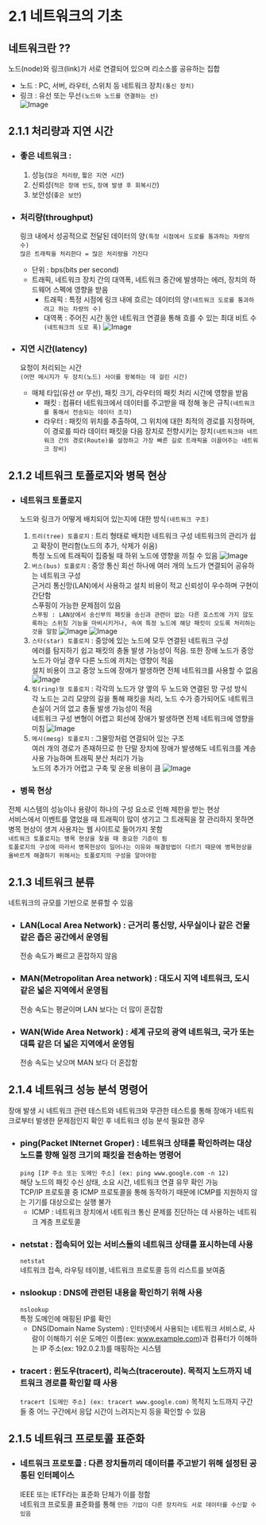 # 2.1 네트워크의 기초

## 네트워크란 ??  
노드(node)와 링크(link)가 서로 연결되어 있으며 리소스를 공유하는 집합
- 노드 : PC, 서버, 라우터, 스위치 등 네트워크 장치`(통신 장치)`
- 링크 : 유선 또는 무선`(노드와 노드를 연결하는 선)`  
![Image](https://img1.daumcdn.net/thumb/R1280x0/?scode=mtistory2&fname=https%3A%2F%2Fblog.kakaocdn.net%2Fdn%2Fm7nrS%2Fbtrxr43srb3%2FNBNejuKb7kwTlKZBhTAIbK%2Fimg.png)

## 2.1.1 처리량과 지연 시간
- ### 좋은 네트워크 : 
  1. 성능(`많은 처리량`, `짧은 지연 시간`)
  2. 신뢰성(`적은 장애 빈도`, `장애 발생 후 회복시간`)
  3. 보안성(`좋은 보안`)

- ### 처리량(throughput)
    링크 내에서 성공적으로 전달된 데이터의 양`(특정 시점에서 도로를 통과하는 차량의 수)`  
    `많은 트래픽을 처리한다 = 많은 처리량을 가진다`
  - 단위 : bps(bits per second)
  - 트래픽, 네트워크 장치 간의 대역폭, 네트워크 중간에 발생하는 에러, 장치의 하드웨어 스펙에 영향을 받음
    - 트래픽 : 특정 시점에 링크 내에 흐르는 데이터의 양`(네트워크 도로를 통과하려고 하는 차량의 수)`
    - 대역폭 : 주어진 시간 동안 네트워크 연결을 통해 흐를 수 있는 최대 비트 수`(네트워크의 도로 폭)`
  ![Image](https://user-images.githubusercontent.com/50647845/174925162-357a37e3-914e-4782-ae76-1c0c7d6f9112.png)

- ### 지연 시간(latency)
    요청이 처리되는 시간  
    `(어떤 메시지가 두 장치(노드) 사이를 왕복하는 데 걸린 시간)`
    - 매체 타입(유선 or 무선), 패킷 크기, 라우터의 패킷 처리 시간에 영향을 받음
      - 패킷 : 컴퓨터 네트워크에서 데이터를 주고받을 때 정해 놓은 규칙`(네트워크를 통해서 전송되는 데이터 조각)`
      - 라우터 : 패킷의 위치를 추출하여, 그 위치에 대한 최적의 경로를 지정하며, 이 경로를 따라 데이터 패킷을 다음 장치로 전향시키는 장치`(네트워크와 네트워크 간의 경로(Route)를 설정하고 가장 빠른 길로 트래픽을 이끌어주는 네트워크 장비)`

## 2.1.2 네트워크 토폴로지와 병목 현상
- ### 네트워크 토폴로지
    노드와 링크가 어떻게 배치되어 있는지에 대한 방식`(네트워크 구조)`
  1. `트리(tree) 토폴로지` : 트리 형태로 배치한 네트워크 구성
  네트워크의 관리가 쉽고 확장이 편리함(노드의 추가, 삭제가 쉬움)  
  특정 노드에 트래픽이 집중될 때 하위 노드에 영향을 끼칠 수 있음
  ![Image](https://velog.velcdn.com/images/char1ey95/post/1c022eea-7cc8-4d19-9a42-4075eb34d6b2/image.png)
  2. `버스(bus) 토폴로지` : 중앙 통신 회선 하나에 여러 개의 노드가 연결되어 공유하는 네트워크 구성  
  근거리 통신망(LAN)에서 사용하고 설치 비용이 적고 신뢰성이 우수하며 구현이 간단함  
  스푸핑이 가능한 문제점이 있음  
    `스푸핑 : LAN상에서 송신부의 패킷을 송신과 관련이 없는 다른 호스트에 가지 않도록하는 스위칭 기능을 마비시키거나, 속여 특정 노드에 해당 패킷이 오도록 처리하는 것을 말함`
  ![Image](https://velog.velcdn.com/images/char1ey95/post/5b98200f-a679-4a00-8df1-deac410898f7/image.png)
  ![Image](https://velog.velcdn.com/images/char1ey95/post/aa235005-271e-41e1-ada6-65adede98ee4/image.png)
  3. `스타(star) 토폴로지` : 중앙에 있는 노드에 모두 연결된 네트워크 구성  
  에러를 탐지하기 쉽고 패킷의 충돌 발생 가능성이 적음. 또한 장애 노드가 중앙 노드가 아닐 경우 다른 노드에 끼치는 영향이 적음  
  설치 비용이 크고 중앙 노드에 장애가 발생하면 전체 네트워크를 사용할 수 없음  
  ![Image](https://velog.velcdn.com/images/char1ey95/post/12e57048-5cb5-44df-97d7-1e4382262ee6/image.png)
  4. `링(ring)형 토폴로지` : 각각의 노드가 양 옆의 두 노드와 연결된 망 구성 방식  
  각 노드는 고리 모양의 길을 통해 패킷을 처리, 노드 수가 증가되어도 네트워크 손실이 거의 없고 충돌 발생 가능성이 적음  
  네트워크 구성 변형이 어렵고 회선에 장애가 발생하면 전체 네트워크에 영향을 미침
  ![Image](https://velog.velcdn.com/images/char1ey95/post/c3be5fce-d5d9-40a9-b208-d011420dbc2b/image.png)
  5. `메시(mesg) 토폴로지` : 그물망처럼 연결되어 있는 구조  
  여러 개의 경로가 존재하므로 한 단말 장치에 장애가 발생해도 네트워크를 계송 사용 가능하며 트래픽 분산 처리가 가능  
  노드의 추가가 어렵고 구축 및 운용 비용이 큼
  ![Image](https://velog.velcdn.com/images/char1ey95/post/ed5fd696-5169-46aa-9fa9-5ee8a5c7cea6/image.png)

- ### 병목 현상
전체 시스템의 성능이나 용량이 하나의 구성 요소로 인해 제한을 받는 현상  
서비스에서 이벤트를 열었을 때 트래픽이 많이 생기고 그 트래픽을 잘 관리하지 못하면 병목 현상이 생겨 사용자는 웹 사이트로 들어가지 못함  
`네트워크 토폴로지는 병목 현상을 찾을 때 중요한 기준이 됨`  
`토폴로지의 구성에 따라서 병목현상이 일어나는 이유와 해결방법이 다르기 때문에
병목현상을 올바르게 해결하기 위해서는 토폴로지의 구성을 알아야함`

## 2.1.3 네트워크 분류
네트워크의 규모를 기반으로 분류할 수 있음
- ### LAN(Local Area Network) : 근거리 통신망, 사무실이나 같은 건물 같은 좁은 공간에서 운영됨  
    전송 속도가 빠르고 혼잡하지 않음
- ### MAN(Metropolitan Area network) : 대도시 지역 네트워크, 도시 같은 넓은 지역에서 운영됨  
    전송 속도는 평균이며 LAN 보다는 더 많이 혼잡함
- ### WAN(Wide Area Network) : 세계 규모의 광역 네트워크, 국가 또는 대륙 같은 더 넓은 지역에서 운영됨  
    전송 속도는 낮으며 MAN 보다 더 혼잡함

## 2.1.4 네트워크 성능 분석 명령어
장애 발생 시 네트워크 관련 테스트와 네트워크와 무관한 테스트를 통해 장애가 네트워크로부터 발생한 문제점인지 확인 후 네트워크 성능 분석 필요한 경우
- ### ping(Packet INternet Groper) : 네트워크 상태를 확인하려는 대상 노드를 향해 일정 크기의 패킷을 전송하는 명령어  
    `ping [IP 주소 또는 도메인 주소] (ex: ping www.google.com -n 12)`  
    해당 노드의 패킷 수신 상태, 소요 시간, 네트워크 연결 유무 확인 가능  
    TCP/IP 프로토콜 중 ICMP 프로토콜을 통해 동작하기 때문에 ICMP를 지원하지 않는 기기를 대상으로는 실행 불가
  - ICMP : 네트워크 장치에서 네트워크 통신 문제를 진단하는 데 사용하는 네트워크 계층 프로토콜
- ### netstat : 접속되어 있는 서비스들의 네트워크 상태를 표시하는데 사용  
    `netstat`  
    네트워크 접속, 라우팅 테이블, 네트워크 프로토콜 등의 리스트를 보여줌
- ### nslookup : DNS에 관련된 내용을 확인하기 위해 사용  
  `nslookup`  
  특정 도메인에 매핑된 IP를 확인
  - DNS(Domain Name System) : 인터넷에서 사용되는 네트워크 서비스로, 사람이 이해하기 쉬운 도메인 이름(ex: www.example.com)과 컴퓨터가 이해하는 IP 주소(ex: 192.0.2.1)를 매핑하는 시스템
- ### tracert : 윈도우(tracert), 리눅스(traceroute). 목적지 노드까지 네트워크 경로를 확인할 때 사용  
    `tracert [도메인 주소] (ex: tracert www.google.com)`
    목적지 노드까지 구간들 중 어느 구간에서 응답 시간이 느려지는지 등을 확인할 수 있음

## 2.1.5 네트워크 프로토콜 표준화
- ### 네트워크 프로토콜 : 다른 장치들끼리 데이터를 주고받기 위해 설정된 공통된 인터페이스  
    IEEE 또는 IETF라는 표준화 단체가 이를 정함  
    네트워크 프로토콜 표준화를 통해 `만든 기업이 다른 장치라도 서로 데이터를 수신할 수 있음`